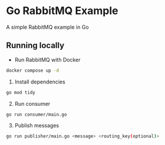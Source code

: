 # Go RabbitMQ Example

A simple RabbitMQ example in Go

## Running locally

- Run RabbitMQ with Docker

```bash
docker compose up -d
```

1. Install dependencies

```bash
go mod tidy
```

2. Run consumer

```bash
go run consumer/main.go
```

3. Publish messages

```bash
go run publisher/main.go <message> <routing_key(optional)>
```
